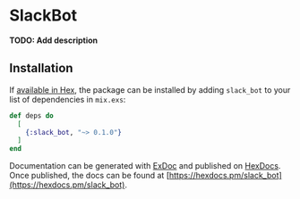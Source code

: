 # SlackBot

**TODO: Add description**

## Installation

If [available in Hex](https://hex.pm/docs/publish), the package can be installed
by adding `slack_bot` to your list of dependencies in `mix.exs`:

```elixir
def deps do
  [
    {:slack_bot, "~> 0.1.0"}
  ]
end
```

Documentation can be generated with [ExDoc](https://github.com/elixir-lang/ex_doc)
and published on [HexDocs](https://hexdocs.pm). Once published, the docs can
be found at [https://hexdocs.pm/slack_bot](https://hexdocs.pm/slack_bot).

